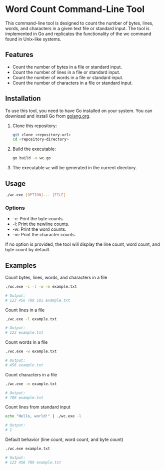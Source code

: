 # Word Count Command-Line Tool

This command-line tool is designed to count the number of bytes, lines, words, and characters in a given text file or standard input. The tool is implemented in Go and replicates the functionality of the wc command found in Unix-like systems.

## Features
- Count the number of bytes in a file or standard input.
- Count the number of lines in a file or standard input.
- Count the number of words in a file or standard input.
- Count the number of characters in a file or standard input.

## Installation
To use this tool, you need to have Go installed on your system. You can download and install Go from [golang.org](https://go.dev/).

1. Clone this repository:
    ```sh
    git clone <repository-url>
    cd <repository-directory>
    ```

2. Build the executable:
    ```sh
    go build -o wc.go
    ```

3. The executable `wc` will be generated in the current directory.

## Usage
```sh
./wc.exe [OPTION]... [FILE]
```

### Options
- -c: Print the byte counts.
- -l: Print the newline counts.
- -w: Print the word counts.
- -m: Print the character counts.

If no option is provided, the tool will display the line count, word count, and byte count by default.

## Examples
Count bytes, lines, words, and characters in a file
```sh
./wc.exe -c -l -w -m example.txt

# Output:
# 123 456 789 101 example.txt
```

Count lines in a file
```sh
./wc.exe -l example.txt

# Output:
# 123 example.txt
```

Count words in a file
```sh
./wc.exe -w example.txt

# Output:
# 456 example.txt
```

Count characters in a file
```sh
./wc.exe -m example.txt

# Output:
# 789 example.txt
```

Count lines from standard input
```sh
echo "Hello, world!" | ./wc.exe -l

# Output:
# 1
```

Default behavior (line count, word count, and byte count)
```sh
./wc.exe example.txt

# Output:
# 123 456 789 example.txt
```
